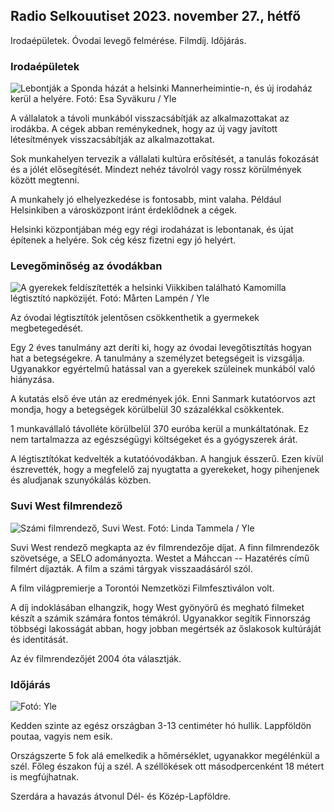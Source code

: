 Radio Selkouutiset 2023. november 27., hétfő
---------------------------------------

Irodaépületek. Óvodai levegő felmérése. Filmdíj. Időjárás.

### Irodaépületek

![Lebontják a Sponda házát a helsinki Mannerheimintie-n, és új irodaház kerül a helyére. Fotó: Esa Syväkuru / Yle](https://images.cdn.yle.fi/image/upload/c_crop,h_3270,w_5814,x_0,y_404/ar_1.7777777777777777,c_fill,g_faces/,h_pr_670/w_pr_670.q_auto:eco/f_auto/fl_lossy/v1700118894/39-12013716555c1029fb19)

A vállalatok a távoli munkából visszacsábítják az alkalmazottakat az irodákba. A cégek abban reménykednek, hogy az új vagy javított létesítmények visszacsábítják az alkalmazottakat.

Sok munkahelyen tervezik a vállalati kultúra erősítését, a tanulás fokozását és a jólét elősegítését. Mindezt nehéz távolról vagy rossz körülmények között megtenni.

A munkahely jó elhelyezkedése is fontosabb, mint valaha. Például Helsinkiben a városközpont iránt érdeklődnek a cégek.

Helsinki központjában még egy régi irodaházat is lebontanak, és újat építenek a helyére. Sok cég kész fizetni egy jó helyért.

### Levegőminőség az óvodákban

![A gyerekek feldíszítették a helsinki Viikkiben található Kamomilla légtisztító napközijét. Fotó: Mårten Lampén / Yle](https://images.cdn.yle.fi/image/upload/c_crop,h_2250,w_4000,x_0,y_334/ar_1.777777777777777,c_fill,g_faces/,h_pr610/q_auto:eco/f_auto/fl_lossy/v1695638511/39-117653165115d5600150)

Az óvodai légtisztítók jelentősen csökkenthetik a gyermekek megbetegedését.

Egy 2 éves tanulmány azt deríti ki, hogy az óvodai levegőtisztítás hogyan hat a betegségekre. A tanulmány a személyzet betegségeit is vizsgálja. Ugyanakkor egyértelmű hatással van a gyerekek szüleinek munkából való hiányzása.

A kutatás első éve után az eredmények jók. Enni Sanmark kutatóorvos azt mondja, hogy a betegségek körülbelül 30 százalékkal csökkentek.

1 munkavállaló távolléte körülbelül 370 euróba kerül a munkáltatónak. Ez nem tartalmazza az egészségügyi költségeket és a gyógyszerek árát.

A légtisztítókat kedvelték a kutatóóvodákban. A hangjuk ésszerű. Ezen kívül észrevették, hogy a megfelelő zaj nyugtatta a gyerekeket, hogy pihenjenek és aludjanak szunyókálás közben.

### Suvi West filmrendező

![Számi filmrendező, Suvi West. Fotó: Linda Tammela / Yle](https://images.cdn.yle.fi/image/upload/c_crop,h_2268,w_4032,x_0,y_120/ar_1.7777777777777777,c_fill,g_faces,h_pr_6201,0/d_pr_6275,0q_auto:eco/f_auto/fl_lossy/v1613476645/39-774637602bb23ea1c4a)

Suvi West rendező megkapta az év filmrendezője díjat. A finn filmrendezők szövetsége, a SELO adományozta. Westet a Máhccan -- Hazatérés című filmért díjazták. A film a számi tárgyak visszaadásáról szól.

A film világpremierje a Torontói Nemzetközi Filmfesztiválon volt.

A díj indoklásában elhangzik, hogy West gyönyörű és megható filmeket készít a számik számára fontos témákról. Ugyanakkor segítik Finnország többségi lakosságát abban, hogy jobban megértsék az őslakosok kultúráját és identitását.

Az év filmrendezőjét 2004 óta választják.

### Időjárás

![ Fotó: Yle](https://images.cdn.yle.fi/image/upload/c_crop,h_1080,w_1919,x_0,y_0/ar_1.7777777777777777,c_fill,g_faces,h_675/d_prq_1200/d_prq_120.:eco/f_auto/fl_lossy/v1701100995/39-12073206564bd79da68c)

Kedden szinte az egész országban 3-13 centiméter hó hullik. Lappföldön poutaa, vagyis nem esik.

Országszerte 5 fok alá emelkedik a hőmérséklet, ugyanakkor megélénkül a szél. Főleg északon fúj a szél. A széllökések ott másodpercenként 18 métert is megfújhatnak.

Szerdára a havazás átvonul Dél- és Közép-Lapföldre.